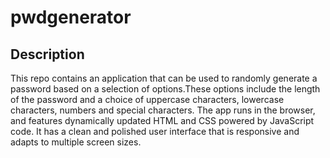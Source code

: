 # pwdgenerator

## Description
This repo contains an application that can be used to randomly generate a password based on a selection of options.These options include the length of the password and a choice of uppercase characters, lowercase characters, numbers and special characters.  The app runs in the browser, and features dynamically updated HTML and CSS powered by JavaScript code. It has a clean and polished user interface that is responsive and adapts to multiple screen sizes.


